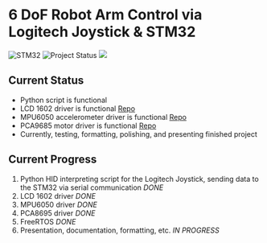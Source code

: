 # 6 DoF Robot Arm Control via Logitech Joystick & STM32 
![STM32](https://img.shields.io/badge/Microcontroller-STM32-white)
![Project Status](https://img.shields.io/badge/Project-In%20Progress-yellow)
![](https://geps.dev/progress/90)

## Current Status
* Python script is functional
* LCD 1602 driver is functional [Repo](https://github.com/simarubhi/LCD1602_Driver_STM32)
* MPU6050 accelerometer driver is functional [Repo](https://github.com/simarubhi/MPU6050_Driver_STM32)
* PCA9685 motor driver is functional [Repo](https://github.com/simarubhi/PCA9685_Driver_STM32)
* Currently, testing, formatting, polishing, and presenting finished project


## Current Progress
1. Python HID interpreting script for the Logitech Joystick, sending data to the STM32 via serial communication _DONE_
2. LCD 1602 driver _DONE_
3. MPU6050 driver _DONE_
4. PCA8695 driver _DONE_
5. FreeRTOS _DONE_
6. Presentation, documentation, formatting, etc. _IN PROGRESS_
